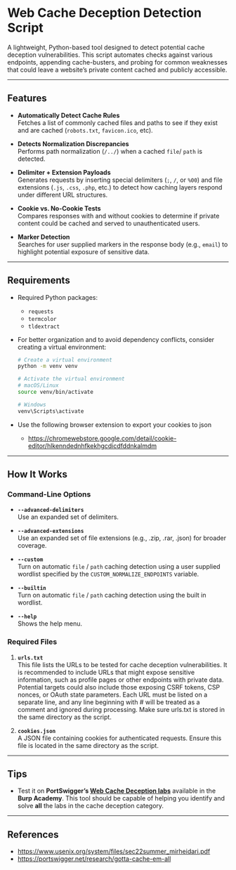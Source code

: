 # Web Cache Deception Detection Script
A lightweight, Python-based tool designed to detect potential cache deception vulnerabilities. This script automates checks against various endpoints, appending cache-busters, and probing for common weaknesses that could leave a website’s private content cached and publicly accessible.

---

## Features

- **Automatically Detect Cache Rules**  
  Fetches a list of commonly cached files and paths to see if they exist and are cached (`robots.txt`, `favicon.ico`, etc).
  
- **Detects Normalization Discrepancies**  
  Performs path normalization (`/../`) when a cached `file`/ `path` is detected.

- **Delimiter + Extension Payloads**  
  Generates requests by inserting special delimiters (`;`, `/`, or `%00`) and file extensions (`.js`, `.css`, `.php`, etc.) to detect how caching layers respond under different URL structures.

- **Cookie vs. No-Cookie Tests**  
  Compares responses with and without cookies to determine if private content could be cached and served to unauthenticated users.

- **Marker Detection**  
  Searches for user supplied markers in the response body (e.g., `email`) to highlight potential exposure of sensitive data.

---

## Requirements

- Required Python packages:
  - `requests`
  - `termcolor`
  - `tldextract`
- For better organization and to avoid dependency conflicts, consider creating a virtual environment:

  ```bash
  # Create a virtual environment
  python -m venv venv
  
  # Activate the virtual environment
  # macOS/Linux
  source venv/bin/activate
  
  # Windows
  venv\Scripts\activate

- Use the following browser extension to export your cookies to json
  - https://chromewebstore.google.com/detail/cookie-editor/hlkenndednhfkekhgcdicdfddnkalmdm
 
 ---

## How It Works

### Command-Line Options

- **`--advanced-delimiters`**  
  Use an expanded set of delimiters.

- **`--advanced-extensions`**  
  Use an expanded set of file extensions (e.g., .zip, .rar, .json) for broader coverage.

- **`--custom`**  
  Turn on automatic `file` / `path` caching detection using a user supplied wordlist specified by the `CUSTOM_NORMALIZE_ENDPOINTS` variable.

- **`--builtin`**  
  Turn on automatic `file` / `path` caching detection using the built in wordlist.

- **`--help`**  
  Shows the help menu.

### Required Files

1. **`urls.txt`**  
   This file lists the URLs to be tested for cache deception vulnerabilities. It is recommended to include URLs that might expose sensitive information, such as profile pages or other endpoints with private data. Potential targets could also include those exposing CSRF tokens, CSP nonces, or OAuth state parameters. Each URL must be listed on a separate line, and any line beginning with # will be treated as a comment and ignored during processing. Make sure urls.txt is stored in the same directory as the script.

2. **`cookies.json`**  
   A JSON file containing cookies for authenticated requests. Ensure this file is located in the same directory as the script.
   
  ---

## Tips

- Test it on **PortSwigger’s [Web Cache Deception labs](https://portswigger.net/web-security/web-cache-deception)** available in the **Burp Academy**. This tool should be capable of helping you identify and solve **all** the labs in the cache deception category.

---

## References
 - https://www.usenix.org/system/files/sec22summer_mirheidari.pdf
 - https://portswigger.net/research/gotta-cache-em-all
